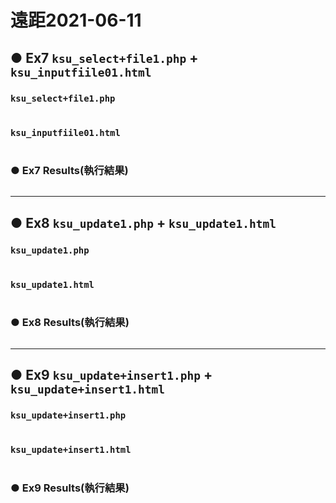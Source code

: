 # 遠距2021-06-11
## ● Ex7 `ksu_select+file1.php` + `ksu_inputfiile01.html`
### `ksu_select+file1.php`
```php

```
### `ksu_inputfiile01.html`
```html

```
### ● Ex7 Results(執行結果)
![]()

---

## ● Ex8 `ksu_update1.php` + `ksu_update1.html`
### `ksu_update1.php`
```php

```
### `ksu_update1.html`
```html

```
### ● Ex8 Results(執行結果)
![]()

---

## ● Ex9 `ksu_update+insert1.php` + `ksu_update+insert1.html`
### `ksu_update+insert1.php`
```php

```
### `ksu_update+insert1.html`
```html

```
### ● Ex9 Results(執行結果)
![]()
